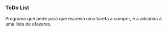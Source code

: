 ### ToDo List
Programa que pede para que escreva uma tarefa a cumprir, e a adiciona à uma lista de afazeres.
